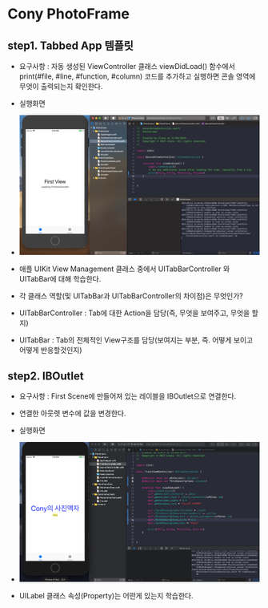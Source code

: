 # Cony PhotoFrame



## step1. Tabbed App 템플릿
- 요구사항 : 자동 생성된 ViewController 클래스 viewDidLoad() 함수에서 print(#file, #line, #function, #column) 코드를 추가하고 실행하면 콘솔 영역에 무엇이 출력되는지 확인한다.
- 실행화면
- ![screensh_step1](./img/step1.png)

- 애플 UIKit View Management 클래스 중에서 UITabBarController 와 UITabBar에 대해 학습한다.
- 각 클래스 역할(및 UITabBar과 UITabBarController의 차이점)은 무엇인가?
- UITabBarController : Tab에 대한 Action을 담당(즉, 무엇을 보여주고, 무엇을 할지)
- UITabBar : Tab의 전체적인 View구조를 담당(보여지는 부분, 즉. 어떻게 보이고 어떻게 반응할것인지)
> 

## step2. IBOutlet
- 요구사항 : First Scene에 만들어져 있는 레이블을 IBOutlet으로 연결한다.
- 연결한 아웃렛 변수에 값을 변경한다.
- 실행화면
- ![screemsh_step2](./img/step2.png)

- UILabel 클래스 속성(Property)는 어떤게 있는지 학습한다.
